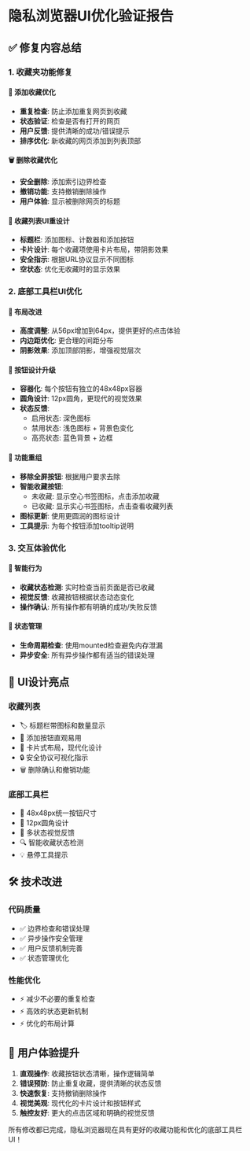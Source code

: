 # 隐私浏览器UI优化验证报告

## ✅ 修复内容总结

### 1. 收藏夹功能修复

#### 🔧 添加收藏优化
- **重复检查**: 防止添加重复网页到收藏
- **状态验证**: 检查是否有打开的网页
- **用户反馈**: 提供清晰的成功/错误提示
- **排序优化**: 新收藏的网页添加到列表顶部

#### 🗑️ 删除收藏优化  
- **安全删除**: 添加索引边界检查
- **撤销功能**: 支持撤销删除操作
- **用户体验**: 显示被删除网页的标题

#### 🎨 收藏列表UI重设计
- **标题栏**: 添加图标、计数器和添加按钮
- **卡片设计**: 每个收藏项使用卡片布局，带阴影效果
- **安全指示**: 根据URL协议显示不同图标
- **空状态**: 优化无收藏时的显示效果

### 2. 底部工具栏UI优化

#### 📱 布局改进
- **高度调整**: 从56px增加到64px，提供更好的点击体验
- **内边距优化**: 更合理的间距分布
- **阴影效果**: 添加顶部阴影，增强视觉层次

#### 🔘 按钮设计升级
- **容器化**: 每个按钮有独立的48x48px容器
- **圆角设计**: 12px圆角，更现代的视觉效果
- **状态反馈**: 
  - 启用状态: 深色图标
  - 禁用状态: 浅色图标 + 背景色变化
  - 高亮状态: 蓝色背景 + 边框

#### 🧭 功能重组
- **移除全屏按钮**: 根据用户要求去除
- **智能收藏按钮**: 
  - 未收藏: 显示空心书签图标，点击添加收藏
  - 已收藏: 显示实心书签图标，点击查看收藏列表
- **图标更新**: 使用更圆润的图标设计
- **工具提示**: 为每个按钮添加tooltip说明

### 3. 交互体验优化

#### 🎯 智能行为
- **收藏状态检测**: 实时检查当前页面是否已收藏
- **视觉反馈**: 收藏按钮根据状态动态变化
- **操作确认**: 所有操作都有明确的成功/失败反馈

#### 🔄 状态管理
- **生命周期检查**: 使用mounted检查避免内存泄漏
- **异步安全**: 所有异步操作都有适当的错误处理

## 🎨 UI设计亮点

### 收藏列表
- 🏷️ 标题栏带图标和数量显示
- 🎯 添加按钮直观易用
- 📱 卡片式布局，现代化设计
- 🔒 安全协议可视化指示
- 🗑️ 删除确认和撤销功能

### 底部工具栏
- 📐 48x48px统一按钮尺寸
- 🎨 12px圆角设计
- 🌟 多状态视觉反馈
- 🔍 智能收藏状态检测
- 💡 悬停工具提示

## 🛠️ 技术改进

### 代码质量
- ✅ 边界检查和错误处理
- ✅ 异步操作安全管理
- ✅ 用户反馈机制完善
- ✅ 状态管理优化

### 性能优化
- ⚡ 减少不必要的重复检查
- ⚡ 高效的状态更新机制
- ⚡ 优化的布局计算

## 📱 用户体验提升

1. **直观操作**: 收藏按钮状态清晰，操作逻辑简单
2. **错误预防**: 防止重复收藏，提供清晰的状态反馈
3. **快速恢复**: 支持撤销删除操作
4. **视觉美观**: 现代化的卡片设计和按钮样式
5. **触控友好**: 更大的点击区域和明确的视觉反馈

所有修改都已完成，隐私浏览器现在具有更好的收藏功能和优化的底部工具栏UI！